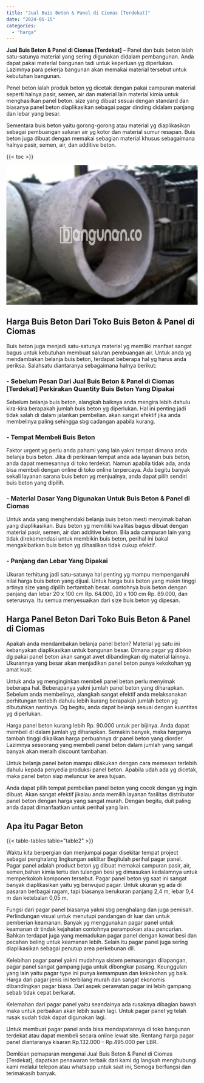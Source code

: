 ```yaml
---
title: "Jual Buis Beton & Panel di Ciomas [Terdekat]"
date: "2024-05-15"
categories: 
  - "harga"
---
```


**Jual Buis Beton & Panel di Ciomas \[Terdekat\]** – Panel dan buis beton ialah satu-satunya material yang sering digunakan didalam pembangunan. Anda dapat pakai material bangunan tadi untuk keperluan yg diperlukan. Lazimnya para pekerja bangunan akan memakai material tersebut untuk kebutuhan bangunan.

Penel beton ialah produk beton yg dicetak dengan pakai campuran material seperti halnya pasir, semen, air dan material lain material kimia untuk menghasilkan panel beton. size yang dibuat sesuai dengan standard dan biasanya panel beton diaplikasikan sebagai pagar dinding didalam panjang dan lebar yang besar.

Sementara buis beton yaitu gorong-gorong atau material yg diaplikasikan sebagai pembuangan saluran air yg kotor dan material sumur resapan. Buis beton juga dibuat dengan memakai sebagian material khusus sebagaimana halnya pasir, semen, air, dan additive beton.

{{< toc >}}

![Jual Buis Beton & Panel di Ciomas [Terdekat]](/images/jual-panel-buis-beton-murah-05.png)

## Harga Buis Beton Dari Toko Buis Beton & Panel di Ciomas

Buis beton juga menjadi satu-satunya material yg memiliki manfaat sangat bagus untuk kebutuhan membuat saluran pembuangan air. Untuk anda yg mendambakan belanja buis beton, terdapat beberapa hal yg harus anda periksa. Salahsatu diantaranya sebagaimana halnya berikut:

### \- Sebelum Pesan Dari Jual Buis Beton & Panel di Ciomas \[Terdekat\] Perkirakan Quantity Buis Beton Yang Dipakai

Sebelum belanja buis beton, alangkah baiknya anda mengira lebih dahulu kira-kira berapakah jumlah buis beton yg diperlukan. Hal ini penting jadi tidak salah di dalam jalankan pembelian. akan sangat efektif jika anda membelinya paling sehingga sbg cadangan apabila kurang.

### \- Tempat Membeli Buis Beton

Faktor urgent yg perlu anda pahami yang lain yakni tempat dimana anda belanja buis beton. Jika di perkiraan tempat anda ada layanan buis beton, anda dapat memesannya di toko terdekat. Namun apabila tidak ada, anda bisa membeli dengan online di toko online terpercaya. Ada begitu banyak sekali layanan sarana buis beton yg menjualnya, anda dapat pilih sendiri buis beton yang dipilih.

### \- Material Dasar Yang Digunakan Untuk Buis Beton & Panel di Ciomas

Untuk anda yang menghendaki belanja buis beton mesti menyimak bahan yang diaplikasikan. Buis beton yg memiliki kwalitas bagus dibuat dengan material pasir, semen, air dan additive beton. Bila ada campuran lain yang tidak direkomendasi untuk membikin buis beton, perihal ini bakal mengakibatkan buis beton yg dihasilkan tidak cukup efektif.

### \- Panjang dan Lebar Yang Dipakai

Ukuran terhitung jadi satu-satunya hal penting yg mampu mempengaruhi nilai harga buis beton yang dijual. Untuk harga buis beton yang makin tinggi artinya size yang dipilih bertambah besar. contohnya buis beton dengan panjang dan lebar 20 x 100 cm Rp. 64.000, 20 x 100 cm Rp. 89.000, dan seterusnya. Itu semua menyesuaikan dari size buis beton yg dipesan.

## Harga Panel Beton Dari Toko Buis Beton & Panel di Ciomas

Apakah anda mendambakan belanja panel beton? Material yg satu ini kebanyakan diaplikasikan untuk bangunan besar. Dimana pagar yg dibikin dg pakai panel beton akan sangat awet dibandingkan dg material lainnya. Ukurannya yang besar akan menjadikan panel beton punya kekokohan yg amat kuat.

Untuk anda yg menginginkan membeli panel beton perlu menyimak beberapa hal. Beberapanya yakni jumlah panel beton yang diharapkan. Sebelum anda membelinya, alangkah sangat efektif anda melaksanakan perhitungan terlebih dahulu lebih kurang berapakah jumlah beton yg dibutuhkan nantinya. Dg begitu, anda dapat belanja sesuai dengan kuantitas yg diperlukan.

Harga panel beton kurang lebih Rp. 90.000 untuk per bijinya. Anda dapat membeli di dalam jumlah yg diharapkan. Semakin banyak, maka harganya tambah tinggi dikalikan harga perbuahnya dr panel beton yang diorder. Lazimnya seseorang yang membeli panel beton dalam jumlah yang sangat banyak akan meraih discount tambahan.

Untuk belanja panel beton mampu dilakukan dengan cara memesan terlebih dahulu kepada penyedia produksi panel beton. Apabila udah ada yg dicetak, maka panel beton siap meluncur ke area tujuan.

Anda dapat pilih tempat pembelian panel beton yang cocok dengan yg ingin dibuat. Akan sangat efektif jikalau anda memilih layanan fasilitas distributor panel beton dengan harga yang sangat murah. Dengan begitu, duit paling anda dapat dimanfaatkan untuk perihal yang lain.

## Apa itu Pagar Beton

{{< table-tables table="table2" >}}

Waktu kita berpergian dan menjumpai pagar disekitar tempat project sebagai penghalang lingkungan seklitar Begitulah perihal pagar panel. Pagar panel adalah product beton yg dibuat memakai campuran pasir, air, semen,bahan kimia tertu dan tulangan besi yg dimasukan kedalamnya untuk memperkokoh komponen tersebut. Pagar panel beton yg saat ini sangat banyak diaplikasikan yaitu yg berwujud pagar. Untuk ukuran yg ada di pasaran berbagai ragam, tapi biasanya berukuran panjang 2,4 m, lebar 0,4 m dan ketebalan 0,05 m.

Fungsi dari pagar panel biasanya yakni sbg penghalang dan juga pemisah. Perlindungan visual untuk menutupi pandangan dr luar dan untuk pemberian keamanan. Banyak yg menggunakan pagar panel untuk keamanan dr tindak kejahatan contohnya perampokan atau pencurian. Bahkan terdapat juga yang memadukan pagar panel dengan kawat besi dan pecahan beling untuk keamanan lebih. Selain itu pagar panel juga sering diaplikasikan sebagai penutup area perkebunan dll.

Kelebihan pagar panel yakni mudahnya sistem pemasangan dilapangan, pagar panel sangat gampang juga untuk dibongkar pasang. Keunggulan yang lain yaitu pagar type ini punya kemampuan dan kekokohan yg baik. Harga dari pagar jenis ini terbilang murah dan sangat ekonomis dibandingkan pagar biasa. Dari aspek perawatan pagar ini lebih gampang sebab tidak cepat berkarat.

Kelemahan dari pagar panel yaitu seandainya ada rusaknya dibagian bawah maka untuk perbaikan akan lebih susah lagi. Untuk pagar panel yg telah rusak sudah tidak dapat digunakan lagi.

Untuk membuat pagar panel anda bisa mendapatannya di toko bangunan terdekat atau dapat membeli secara online lewat site. Rentang harga pagar panel diantaranya kisaran Rp.132.000 – Rp.495.000 per LBR.

Demikian pemaparan mengenai Jual Buis Beton & Panel di Ciomas \[Terdekat\], dapatkan penawaran terbaik dari kami dg langkah menghubungi kami melalui telepon atau whatsapp untuk saat ini, Semoga berfungsi dan terimakasih banyak.
